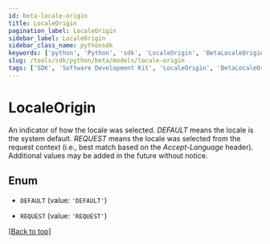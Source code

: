 ```yaml
---
id: beta-locale-origin
title: LocaleOrigin
pagination_label: LocaleOrigin
sidebar_label: LocaleOrigin
sidebar_class_name: pythonsdk
keywords: ['python', 'Python', 'sdk', 'LocaleOrigin', 'BetaLocaleOrigin']
slug: /tools/sdk/python/beta/models/locale-origin
tags: ['SDK', 'Software Development Kit', 'LocaleOrigin', 'BetaLocaleOrigin']
---
```


# LocaleOrigin

An indicator of how the locale was selected. _DEFAULT_ means the locale is the system default. _REQUEST_ means the locale was selected from the request context (i.e., best match based on the _Accept-Language_ header). Additional values may be added in the future without notice.

## Enum

- `DEFAULT` (value: `'DEFAULT'`)

- `REQUEST` (value: `'REQUEST'`)

[[Back to top]](#)

